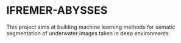 # IFREMER-ABYSSES
This project aims at building machine learning methods for sematic segmentation of underwater images taken in deep environments  
